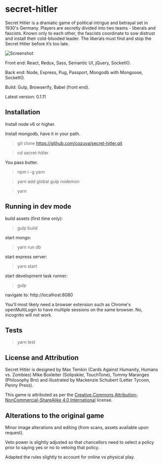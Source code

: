 secret-hitler
======================

Secret Hitler is a dramatic game of political intrigue and betrayal set in 1930's Germany. Players are secretly divided into two teams - liberals and fascists. Known only to each other, the fascists coordinate to sow distrust and install their cold-blooded leader. The liberals must find and stop the Secret Hitler before it’s too late.

![Screenshot](http://i.imgur.com/6M56f6I.jpg)

Front end: React, Redux, Sass, Semantic UI, jQuery, SocketIO.

Back end: Node, Express, Pug, Passport, Mongodb with Mongoose, SocketIO.

Build: Gulp, Browserify, Babel (front end).

Latest version: 0.1.11

## Installation ##

Install node v6 or higher.

Install mongodb, have it in your path.

> git clone https://github.com/cozuya/secret-hitler.git

> cd secret-hitler

You pass butter.

> npm i -g yarn

> yarn add global gulp nodemon

> yarn

## Running in dev mode ##

build assets (first time only):

> gulp build

start mongo:

> yarn run db

start express server:

> yarn start

start development task runner:

> gulp

navigate to: http://localhost:8080

You'll most likely need a browser extension such as Chrome's openMultiLogin to have multiple sessions on the same browser.  No, incognito will not work.

## Tests ##

> yarn test

## License and Attribution ##

Secret Hitler is designed by Max Temkin (Cards Against Humanity, Humans vs. Zombies) Mike Boxleiter (Solipskier, TouchTone), Tommy Maranges (Philosophy Bro) and illustrated by Mackenzie Schubert (Letter Tycoon, Penny Press).

This game is attributed as per the [Creative Commons Attribution-NonCommercial-ShareAlike 4.0 International](https://creativecommons.org/licenses/by-nc-sa/4.0/) license.

## Alterations to the original game ##

Minor image alterations and editing (from scans, assets available upon request).

Veto power is slightly adjusted so that chancellors need to select a policy prior to saying yes or no to vetoing that policy.

Adapted the rules slightly to account for online vs physical play.